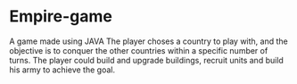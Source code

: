 # Empire-game
A game made using JAVA
The player choses a country to play with, and the objective is to conquer the other countries within a specific number of turns. The player could build and upgrade buildings,
recruit units and build his army to achieve the goal.  
